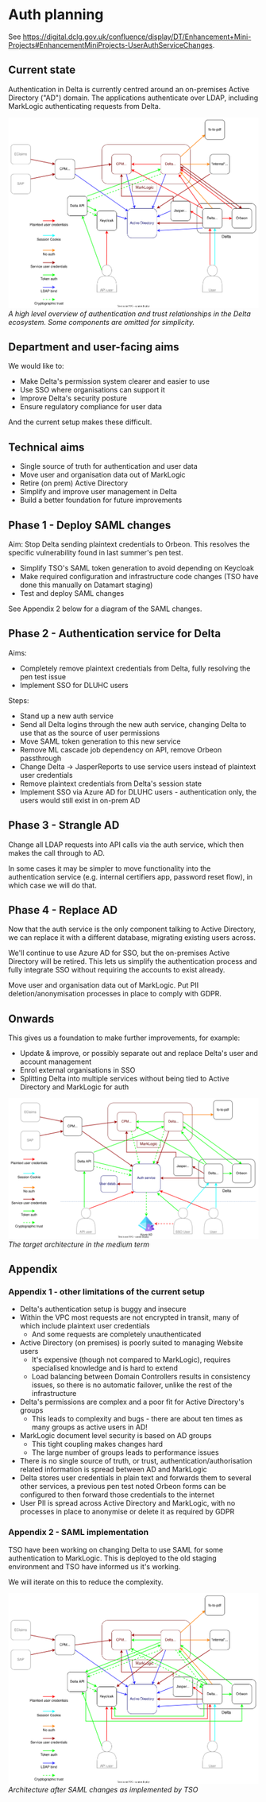 # Auth planning

See <https://digital.dclg.gov.uk/confluence/display/DT/Enhancement+Mini-Projects#EnhancementMiniProjects-UserAuthServiceChanges>.

## Current state

Authentication in Delta is currently centred around an on-premises Active Directory ("AD") domain.
The applications authenticate over LDAP, including MarkLogic authenticating requests from Delta.

![Current authentication map](./delta-auth-diagram.drawio.svg)  
_A high level overview of authentication and trust relationships in the Delta ecosystem. Some components are omitted for simplicity._

## Department and user-facing aims

We would like to:

* Make Delta's permission system clearer and easier to use
* Use SSO where organisations can support it
* Improve Delta's security posture
* Ensure regulatory compliance for user data

And the current setup makes these difficult.

## Technical aims

* Single source of truth for authentication and user data
* Move user and organisation data out of MarkLogic
* Retire (on prem) Active Directory
* Simplify and improve user management in Delta
* Build a better foundation for future improvements

## Phase 1 - Deploy SAML changes

Aim: Stop Delta sending plaintext credentials to Orbeon. This resolves the specific vulnerability found in last summer's pen test.

* Simplify TSO's SAML token generation to avoid depending on Keycloak
* Make required configuration and infrastructure code changes (TSO have done this manually on Datamart staging)
* Test and deploy SAML changes

See Appendix 2 below for a diagram of the SAML changes.

## Phase 2 - Authentication service for Delta

Aims:

* Completely remove plaintext credentials from Delta, fully resolving the pen test issue
* Implement SSO for DLUHC users

Steps:

* Stand up a new auth service
* Send all Delta logins through the new auth service, changing Delta to use that as the source of user permissions
* Move SAML token generation to this new service
* Remove ML cascade job dependency on API, remove Orbeon passthrough
* Change Delta -> JasperReports to use service users instead of plaintext user credentials
* Remove plaintext credentials from Delta's session state
* Implement SSO via Azure AD for DLUHC users - authentication only, the users would still exist in on-prem AD

## Phase 3 - Strangle AD

Change all LDAP requests into API calls via the auth service, which then makes the call through to AD.

In some cases it may be simpler to move functionality into the authentication service (e.g. internal certifiers app, password reset flow), in which case we will do that.

## Phase 4 - Replace AD

Now that the auth service is the only component talking to Active Directory, we can replace it with a different database, migrating existing users across.

We'll continue to use Azure AD for SSO, but the on-premises Active Directory will be retired.
This lets us simplify the authentication process and fully integrate SSO without requiring the accounts to exist already.

Move user and organisation data out of MarkLogic. Put PII deletion/anonymisation processes in place to comply with GDPR.

## Onwards

This gives us a foundation to make further improvements, for example:

* Update & improve, or possibly separate out and replace Delta's user and account management
* Enrol external organisations in SSO
* Splitting Delta into multiple services without being tied to Active Directory and MarkLogic for auth

![Auth diagram - aim](./delta-auth-diagram-aim.drawio.svg)  
_The target architecture in the medium term_

## Appendix

### Appendix 1 - other limitations of the current setup

* Delta's authentication setup is buggy and insecure
* Within the VPC most requests are not encrypted in transit, many of which include plaintext user credentials
  * And some requests are completely unauthenticated
* Active Directory (on premises) is poorly suited to managing Website users
  * It's expensive (though not compared to MarkLogic), requires specialised knowledge and is hard to extend
  * Load balancing between Domain Controllers results in consistency issues, so there is no automatic failover, unlike the rest of the infrastructure
* Delta's permissions are complex and a poor fit for Active Directory's groups
  * This leads to complexity and bugs - there are about ten times as many groups as active users in AD!
* MarkLogic document level security is based on AD groups
  * This tight coupling makes changes hard
  * The large number of groups leads to performance issues
* There is no single source of truth, or trust, authentication/authorisation related information is spread between AD and MarkLogic
* Delta stores user credentials in plain text and forwards them to several other services, a previous pen test noted Orbeon forms can be configured to then forward those credentials to the internet
* User PII is spread across Active Directory and MarkLogic, with no processes in place to anonymise or delete it as required by GDPR

### Appendix 2 - SAML implementation

TSO have been working on changing Delta to use SAML for some authentication to MarkLogic.
This is deployed to the old staging environment and TSO have informed us it's working.

We will iterate on this to reduce the complexity.

![SAML authentication map as implemented by TSO](./delta-auth-diagram-tso-saml.drawio.svg)  
_Architecture after SAML changes as implemented by TSO_
